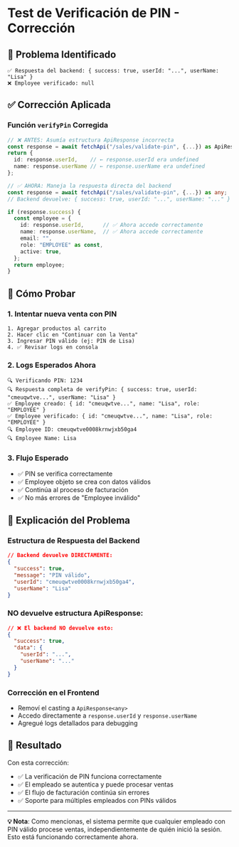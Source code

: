 # Test de Verificación de PIN - Corrección

## 🚨 Problema Identificado
```
✅ Respuesta del backend: { success: true, userId: "...", userName: "Lisa" }
❌ Employee verificado: null
```

## ✅ Corrección Aplicada

### **Función `verifyPin` Corregida**
```typescript
// ❌ ANTES: Asumía estructura ApiResponse incorrecta
const response = await fetchApi("/sales/validate-pin", {...}) as ApiResponse<any>;
return {
  id: response.userId,    // ← response.userId era undefined
  name: response.userName // ← response.userName era undefined  
};

// ✅ AHORA: Maneja la respuesta directa del backend
const response = await fetchApi("/sales/validate-pin", {...}) as any;
// Backend devuelve: { success: true, userId: "...", userName: "..." }

if (response.success) {
  const employee = {
    id: response.userId,      // ✅ Ahora accede correctamente
    name: response.userName,  // ✅ Ahora accede correctamente
    email: "",
    role: "EMPLOYEE" as const,
    active: true,
  };
  return employee;
}
```

## 🧪 Cómo Probar

### 1. **Intentar nueva venta con PIN**
```
1. Agregar productos al carrito
2. Hacer clic en "Continuar con la Venta"  
3. Ingresar PIN válido (ej: PIN de Lisa)
4. ✅ Revisar logs en consola
```

### 2. **Logs Esperados Ahora**
```
🔍 Verificando PIN: 1234
🔍 Respuesta completa de verifyPin: { success: true, userId: "cmeuqwtve...", userName: "Lisa" }
✅ Employee creado: { id: "cmeuqwtve...", name: "Lisa", role: "EMPLOYEE" }
✅ Employee verificado: { id: "cmeuqwtve...", name: "Lisa", role: "EMPLOYEE" }
🔍 Employee ID: cmeuqwtve0008krnwjxb50ga4
🔍 Employee Name: Lisa
```

### 3. **Flujo Esperado**
- ✅ PIN se verifica correctamente
- ✅ Employee objeto se crea con datos válidos
- ✅ Continúa al proceso de facturación
- ✅ No más errores de "Employee inválido"

## 🎯 Explicación del Problema

### **Estructura de Respuesta del Backend**
```json
// Backend devuelve DIRECTAMENTE:
{
  "success": true,
  "message": "PIN válido", 
  "userId": "cmeuqwtve0008krnwjxb50ga4",
  "userName": "Lisa"
}
```

### **NO devuelve estructura ApiResponse**:
```json
// ❌ El backend NO devuelve esto:
{
  "success": true,
  "data": {
    "userId": "...",
    "userName": "..."
  }
}
```

### **Corrección en el Frontend**
- Removí el casting a `ApiResponse<any>`
- Accedo directamente a `response.userId` y `response.userName`
- Agregué logs detallados para debugging

## 🚀 Resultado

Con esta corrección:
- ✅ La verificación de PIN funciona correctamente
- ✅ El empleado se autentica y puede procesar ventas  
- ✅ El flujo de facturación continúa sin errores
- ✅ Soporte para múltiples empleados con PINs válidos

---

**💡 Nota**: Como mencionas, el sistema permite que cualquier empleado con PIN válido procese ventas, independientemente de quién inició la sesión. Esto está funcionando correctamente ahora.
